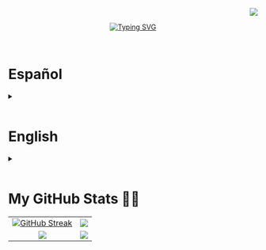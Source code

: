 <p align="right">
  <a href="https://visitorbadge.io/status?path=ginogiorgi">
    <img src="https://api.visitorbadge.io/api/visitors?path=ginogiorgi&label=VISITANTES%2FVISITORS&labelColor=%23f47373&countColor=%23555555&style=flat-square&labelStyle=upper" />
  </a>
</p>

<p align="center">
  <a href="https://git.io/typing-svg">
    <img src="https://readme-typing-svg.demolab.com?font=Roboto&weight=700&size=30&duration=3000&pause=1000&color=F47373&center=true&vCenter=true&random=false&width=435&lines=Hello%2C+welcome!;Hola%2C+bienvenido!" alt="Typing SVG" />
  </a>
</p>

<br/>

<h1>Español</h1>
<details close><summary></summary>

<br/>
<h2 align="left">Sobre mí 🙋🏻‍♂</h2>
  
<p>Mi nombre es Gino Rubén Giorgi, soy de Rosario, Argentina, y actualmente estudio Ingeniería en Sistemas de Información en la UTN.</p>

<p>Mis principales habilidades están enfocadas en el Frontend con JavaScript Vanilla y frameworks como React y Tailwind. Además, tengo conocimientos avanzados en Python.</p>

<p>Me considero una persona apasionada por la tecnología, curiosa y autodidacta, siempre en busca de nuevos desafíos y aprendizajes. En mi tiempo libre disfruto investigar sobre sistemas operativos, cocinar y debatir con amigos sobre política, economía o videojuegos.</p>

<p>Estoy abierto a oportunidades laborales tanto remotas como presenciales.</p>

<h2 align="left">Educación académica 📚</h2>

<h3>Aprendizaje autodidacta</h3>
<ul>
  <li>Curso de Python en <a href="https://raw.githubusercontent.com/ginogiorgi/degrees/refs/heads/main/62d4793b43a483002464bd91.png">Coderhouse</a> (marzo 2022 – junio 2022)</li>
  <li>Cursos de Desarrollo Full Stack en <a href="https://github.com/ginogiorgi/degrees/blob/main/diploma-javascript-full-stack.pdf">Platzi</a> (marzo 2023 – diciembre 2024)</li>
</ul>

<h3>Formación académica</h3>
<ul>
  <li>Estudiante de Ingeniería en Sistemas de Información en la UTN Rosario. Actualmente cursando cuarto año (marzo 2021 - presente)</li>
  <li>Formación en programación competitiva (ICPC) para la participación en el Torneo Argentino 2025 (julio 2025)</li>
</ul>

<h2 align="left">Tecnologías 🛠️</h2>

<h3>:desktop_computer: Frontend</h3>
<a href="https://developer.mozilla.org/en-US/docs/Web/HTML" target="_blank">
  <img src="https://skillicons.dev/icons?i=html&theme=dark" height="40"/>
</a>
<a href="https://developer.mozilla.org/en-US/docs/Web/CSS" target="_blank">
  <img src="https://skillicons.dev/icons?i=css&theme=dark" height="40"/>
</a>
<a href="https://developer.mozilla.org/en-US/docs/Web/JavaScript" target="_blank">
  <img src="https://skillicons.dev/icons?i=js&theme=dark" height="40"/>
</a>
<a href="https://react.dev/" target="_blank">
  <img src="https://skillicons.dev/icons?i=react&theme=dark" height="40"/>
</a>
<a href="https://tailwindcss.com/" target="_blank">
  <img src="https://skillicons.dev/icons?i=tailwind&theme=dark" height="40"/>
</a>
<a href="https://threejs.org/" target="_blank">
  <img src="https://skillicons.dev/icons?i=threejs&theme=dark" height="40"/>
</a>

<h3>:gear: Backend</h3>

<a href="https://nodejs.org/" target="_blank">
  <img src="https://skillicons.dev/icons?i=nodejs&theme=dark" height="40"/>
</a>
<a href="https://expressjs.com/" target="_blank">
  <img src="https://skillicons.dev/icons?i=express&theme=dark" height="40"/>
</a>
<a href="https://sequelize.org/" target="_blank">
  <img src="https://skillicons.dev/icons?i=sequelize&theme=dark" height="40"/>
</a>
<a href="https://www.python.org/" target="_blank">
  <img src="https://skillicons.dev/icons?i=python&theme=dark" height="40"/>
</a>

<h3>:floppy_disk: Bases de Datos</h3>

<a href="https://www.mysql.com/" target="_blank">
  <img src="https://skillicons.dev/icons?i=mysql&theme=dark" height="40"/>
</a>

<h3>:hammer_and_wrench: Herramientas y Otros</h3>

<a href="https://git-scm.com/" target="_blank">
  <img src="https://skillicons.dev/icons?i=git&theme=dark" height="40"/>
</a>
<a href="https://github.com/" target="_blank">
  <img src="https://skillicons.dev/icons?i=github&theme=dark" height="40"/>
</a>
<a href="https://www.linux.org/" target="_blank">
  <img src="https://skillicons.dev/icons?i=linux&theme=dark" height="40"/>
</a>
<a href="https://www.markdownguide.org/" target="_blank">
  <img src="https://skillicons.dev/icons?i=markdown&theme=dark" height="40"/>
</a>
<a href="https://www.figma.com/" target="_blank">
  <img src="https://skillicons.dev/icons?i=figma&theme=dark" height="40"/>
</a>

</details>

<br/>

<h1>English</h1>
<details close><summary></summary>

<br/>
<h2 align="left">About me 🙋🏻‍♂</h2>

<p>My name is Gino Rubén Giorgi, I'm from Rosario, Argentina, and I'm currently studying Information Systems Engineering at UTN.</p>

<p>My main skills are focused on frontend development with vanilla JavaScript and frameworks like React and Tailwind. I also have advanced knowledge of Python.</p>

<p>I'm a passionate, curious, and self-taught person who's always looking for new challenges and learning opportunities. In my free time, I enjoy exploring operating systems, cooking, and discussing politics, economics, or video games with friends.</p>

<p>I'm open to both remote and on-site job opportunities.</p>

<h2 align="left">Academic Education 📚</h2>

<h3>Self-Taught Learning</h3>
<ul>
  <li>Python course at <a href="https://raw.githubusercontent.com/ginogiorgi/degrees/refs/heads/main/62d4793b43a483002464bd91.png">Coderhouse</a> (March 2022 – June 2022)</li>
  <li>Full Stack development courses at <a href="https://github.com/ginogiorgi/degrees/blob/main/diploma-javascript-full-stack.pdf">Platzi</a> (March 2023 – December 2024)</li>
</ul>

<h3>Formal Academic Training</h3>
<ul>
  <li>Information Systems Engineering student at UTN Rosario. Currently in the fourth year (March 2021 - Present)</li>
  <li>Competitive programming training (ICPC) for participation in the Argentine Tournament 2025 (July 2025)</li>
</ul>

<h2 align="left">Tech Stack 🛠️</h2>

<h3>:desktop_computer: Frontend</h3>
<a href="https://developer.mozilla.org/en-US/docs/Web/HTML" target="_blank">
  <img src="https://skillicons.dev/icons?i=html&theme=dark" height="40"/>
</a>
<a href="https://developer.mozilla.org/en-US/docs/Web/CSS" target="_blank">
  <img src="https://skillicons.dev/icons?i=css&theme=dark" height="40"/>
</a>
<a href="https://developer.mozilla.org/en-US/docs/Web/JavaScript" target="_blank">
  <img src="https://skillicons.dev/icons?i=js&theme=dark" height="40"/>
</a>
<a href="https://react.dev/" target="_blank">
  <img src="https://skillicons.dev/icons?i=react&theme=dark" height="40"/>
</a>
<a href="https://tailwindcss.com/" target="_blank">
  <img src="https://skillicons.dev/icons?i=tailwind&theme=dark" height="40"/>
</a>
<a href="https://threejs.org/" target="_blank">
  <img src="https://skillicons.dev/icons?i=threejs&theme=dark" height="40"/>
</a>

<h3>:gear: Backend</h3>

<a href="https://nodejs.org/" target="_blank">
  <img src="https://skillicons.dev/icons?i=nodejs&theme=dark" height="40"/>
</a>
<a href="https://expressjs.com/" target="_blank">
  <img src="https://skillicons.dev/icons?i=express&theme=dark" height="40"/>
</a>
<a href="https://sequelize.org/" target="_blank">
  <img src="https://skillicons.dev/icons?i=sequelize&theme=dark" height="40"/>
</a>
<a href="https://www.python.org/" target="_blank">
  <img src="https://skillicons.dev/icons?i=python&theme=dark" height="40"/>
</a>

<h3>:floppy_disk: Databases</h3>

<a href="https://www.mysql.com/" target="_blank">
  <img src="https://skillicons.dev/icons?i=mysql&theme=dark" height="40"/>
</a>

<h3>:hammer_and_wrench: Tools & Others</h3>

<a href="https://git-scm.com/" target="_blank">
  <img src="https://skillicons.dev/icons?i=git&theme=dark" height="40"/>
</a>
<a href="https://github.com/" target="_blank">
  <img src="https://skillicons.dev/icons?i=github&theme=dark" height="40"/>
</a>
<a href="https://www.linux.org/" target="_blank">
  <img src="https://skillicons.dev/icons?i=linux&theme=dark" height="40"/>
</a>
<a href="https://www.markdownguide.org/" target="_blank">
  <img src="https://skillicons.dev/icons?i=markdown&theme=dark" height="40"/>
</a>
<a href="https://www.figma.com/" target="_blank">
  <img src="https://skillicons.dev/icons?i=figma&theme=dark" height="40"/>
</a>

</details>

<br/>

<h1 align="left">My GitHub Stats 💪🏻</h1>

<table>
  <tr>
    <td align="center">
      <a href="https://git.io/streak-stats">
        <img src="https://streak-stats.demolab.com?user=ginogiorgi&theme=tokyonight&hide_border=false&date_format=j%20M%5B%20Y%5D&card_width=499&card_height=100" alt="GitHub Streak" />
      </a>
    </td>
    <td align="center">
      <img src="https://github-readme-stats.vercel.app/api/top-langs/?username=ginogiorgi&size_weight=0.5&count_weight=0.5&theme=tokyonight&layout=compact&langs_count=6&hide=css&exclude_repo=proyectoCoderFinal&card_width=380&card_height=100" />
    </td>
  </tr>
  <tr>
    <td align="center">
      <img src="https://leetcard.jacoblin.cool/ginogiorgi?theme=catppuccinMocha&font=Ubuntu&ext=heatmap" />
    </td>
    <td align="center">
      <img src="https://codeforces-readme-stats.vercel.app/api/card?username=ginogiorgi&theme=tokyonight&disable_animations=false&show_icons=true&force_username=true" />
    </td>
  </tr>
</table>

